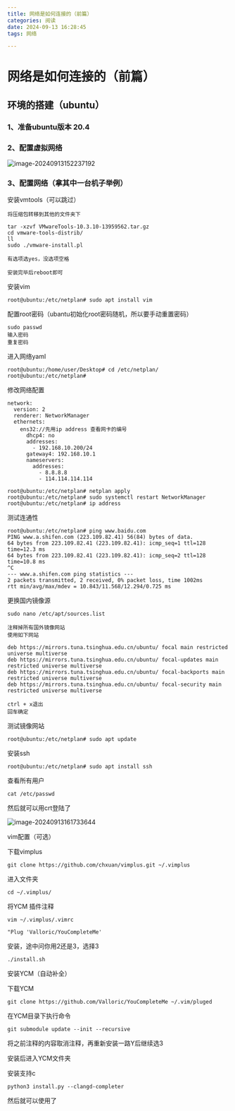 ```yaml
---
title: 网络是如何连接的（前篇）
categories: 阅读
date: 2024-09-13 16:28:45
tags: 网络

---
```


# 网络是如何连接的（前篇）

## 环境的搭建（ubuntu）



### 1、准备ubuntu版本 20.4

<!--more-->

### 2、配置虚拟网络

![image-20240913152237192](image-20240913152237192.png)

### 3、配置网络（拿其中一台机子举例）

安装vmtools（可以跳过）

```
将压缩包转移到其他的文件夹下

tar -xzvf VMwareTools-10.3.10-13959562.tar.gz 
cd vmware-tools-distrib/
ll
sudo ./vmware-install.pl 

有选项选yes，没选项空格

安装完毕后reboot即可
```

安装vim

```
root@ubuntu:/etc/netplan# sudo apt install vim
```

配置root密码（ubantu初始化root密码随机，所以要手动重置密码）

```
sudo passwd
输入密码
重复密码
```

进入网络yaml

```
root@ubuntu:/home/user/Desktop# cd /etc/netplan/
root@ubuntu:/etc/netplan# 
```

修改网络配置

```
network:
  version: 2
  renderer: NetworkManager
  ethernets:
    ens32://先用ip address 查看网卡的编号
      dhcp4: no
      addresses:
        - 192.168.10.200/24
      gateway4: 192.168.10.1
      nameservers:
        addresses:
          - 8.8.8.8
          - 114.114.114.114
```

```
root@ubuntu:/etc/netplan# netplan apply
root@ubuntu:/etc/netplan# sudo systemctl restart NetworkManager
root@ubuntu:/etc/netplan# ip address
```

测试连通性

```
root@ubuntu:/etc/netplan# ping www.baidu.com
PING www.a.shifen.com (223.109.82.41) 56(84) bytes of data.
64 bytes from 223.109.82.41 (223.109.82.41): icmp_seq=1 ttl=128 time=12.3 ms
64 bytes from 223.109.82.41 (223.109.82.41): icmp_seq=2 ttl=128 time=10.8 ms
^C
--- www.a.shifen.com ping statistics ---
2 packets transmitted, 2 received, 0% packet loss, time 1002ms
rtt min/avg/max/mdev = 10.843/11.568/12.294/0.725 ms

```

更换国内镜像源

```
sudo nano /etc/apt/sources.list

注释掉所有国外镜像网站
使用如下网站

deb https://mirrors.tuna.tsinghua.edu.cn/ubuntu/ focal main restricted universe multiverse
deb https://mirrors.tuna.tsinghua.edu.cn/ubuntu/ focal-updates main restricted universe multiverse
deb https://mirrors.tuna.tsinghua.edu.cn/ubuntu/ focal-backports main restricted universe multiverse
deb https://mirrors.tuna.tsinghua.edu.cn/ubuntu/ focal-security main restricted universe multiverse

ctrl + x退出
回车确定
```

测试镜像网站

```
root@ubuntu:/etc/netplan# sudo apt update
```

安装ssh

```
root@ubuntu:/etc/netplan# sudo apt install ssh
```

查看所有用户

```
cat /etc/passwd
```

然后就可以用crt登陆了

![image-20240913161733644](image-20240913161733644.png)

vim配置（可选）


下载vimplus

```
git clone https://github.com/chxuan/vimplus.git ~/.vimplus
```

进入文件夹

```
cd ~/.vimplus/
```

将YCM 插件注释

```
vim ~/.vimplus/.vimrc 
```

```
"Plug 'Valloric/YouCompleteMe'
```

安装，途中问你用2还是3，选择3

```
./install.sh
```

安装YCM（自动补全）

下载YCM

```
git clone https://github.com/Valloric/YouCompleteMe ~/.vim/pluged
```

在YCM目录下执行命令

```
git submodule update --init --recursive
```

将之前注释的内容取消注释，再重新安装一路Y后继续选3

安装后进入YCM文件夹

安装支持c

```
python3 install.py --clangd-completer
```

然后就可以使用了